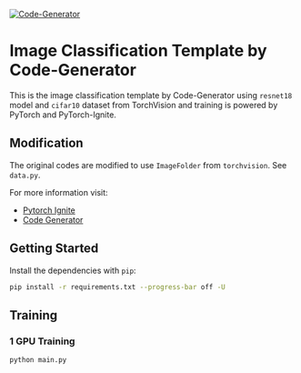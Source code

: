 [![Code-Generator](https://badgen.net/badge/Template%20by/Code-Generator/ee4c2c?labelColor=eaa700)](https://github.com/pytorch-ignite/code-generator)

# Image Classification Template by Code-Generator

This is the image classification template by Code-Generator using `resnet18` model and `cifar10` dataset from TorchVision and training is powered by PyTorch and PyTorch-Ignite.

## Modification
The original codes are modified to use `ImageFolder` from `torchvision`. See `data.py`.

For more information visit:
* [Pytorch Ignite](https://github.com/pytorch/ignite)
* [Code Generator](https://github.com/pytorch-ignite/code-generator)


## Getting Started

Install the dependencies with `pip`:

```sh
pip install -r requirements.txt --progress-bar off -U
```

## Training

### 1 GPU Training

```sh
python main.py
```
